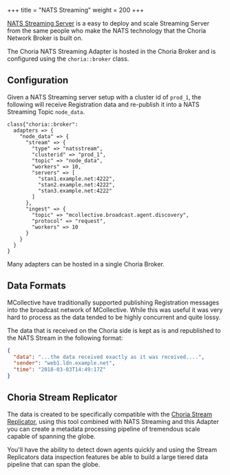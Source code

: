 +++
title = "NATS Streaming"
weight = 200
+++

[NATS Streaming Server](https://github.com/nats-io/nats-streaming-server) is a easy to deploy and scale Streaming Server from the same people who make the NATS technology that the Choria Network Broker is built on.

The Choria NATS Streaming Adapter is hosted in the Choria Broker and is configured using the `choria::broker` class.

## Configuration

Given a NATS Streaming server setup with a cluster id of `prod_1`, the following will receive Registration data and re-publish it into a NATS Streaming Topic `node_data`.

```puppet
class{"choria::broker":
  adapters => {
    "node_data" => {
      "stream" => {
        "type" => "natsstream",
        "clusterid" => "prod_1",
        "topic" => "node_data",
        "workers" => 10,
        "servers" => [
          "stan1.example.net:4222",
          "stan2.example.net:4222",
          "stan3.example.net:4222"
        ]
      },
      "ingest" => {
        "topic" => "mcollective.broadcast.agent.discovery",
        "protocol" => "request",
        "workers" => 10
      }
    }
  }
}
```

Many adapters can be hosted in a single Choria Broker.

## Data Formats

MCollective have traditionally supported publishing Registration messages into the broadcast network of MCollective. While this was useful it was very hard to process as the data tended to be highly concurrent and quite lossy.

The data that is received on the Choria side is kept as is and republished to the NATS Stream in the following format:

```json
{
  "data": "...the data received exactly as it was received....",
  "sender": "web1.ldn.example.net",
  "time": "2018-03-03T14:49:17Z"
}
```

## Choria Stream Replicator

The data is created to be specifically compatible with the [Choria Stream Replicator](https://github.com/choria-io/stream-replicator), using this tool combined with NATS Streaming and this Adapter you can create a metadata processing pipeline of tremendous scale capable of spanning the globe.

You'll have the ability to detect down agents quickly and using the Stream Replicators data inspection features be able to build a large tiered data pipeline that can span the globe.